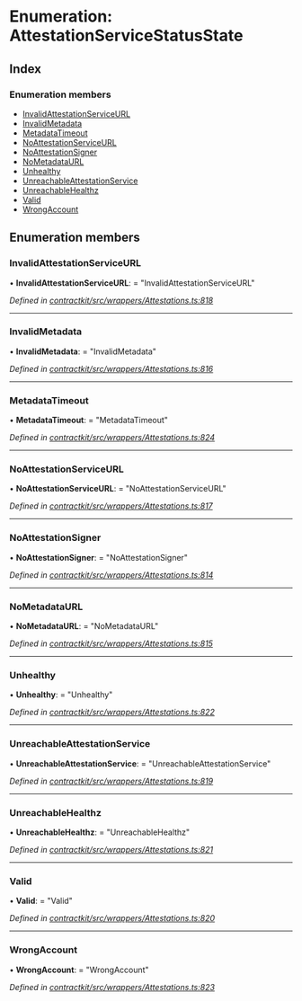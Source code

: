 # Enumeration: AttestationServiceStatusState

## Index

### Enumeration members

* [InvalidAttestationServiceURL](_wrappers_attestations_.attestationservicestatusstate.md#invalidattestationserviceurl)
* [InvalidMetadata](_wrappers_attestations_.attestationservicestatusstate.md#invalidmetadata)
* [MetadataTimeout](_wrappers_attestations_.attestationservicestatusstate.md#metadatatimeout)
* [NoAttestationServiceURL](_wrappers_attestations_.attestationservicestatusstate.md#noattestationserviceurl)
* [NoAttestationSigner](_wrappers_attestations_.attestationservicestatusstate.md#noattestationsigner)
* [NoMetadataURL](_wrappers_attestations_.attestationservicestatusstate.md#nometadataurl)
* [Unhealthy](_wrappers_attestations_.attestationservicestatusstate.md#unhealthy)
* [UnreachableAttestationService](_wrappers_attestations_.attestationservicestatusstate.md#unreachableattestationservice)
* [UnreachableHealthz](_wrappers_attestations_.attestationservicestatusstate.md#unreachablehealthz)
* [Valid](_wrappers_attestations_.attestationservicestatusstate.md#valid)
* [WrongAccount](_wrappers_attestations_.attestationservicestatusstate.md#wrongaccount)

## Enumeration members

###  InvalidAttestationServiceURL

• **InvalidAttestationServiceURL**: = "InvalidAttestationServiceURL"

*Defined in [contractkit/src/wrappers/Attestations.ts:818](https://github.com/celo-org/celo-monorepo/blob/master/packages/sdk/contractkit/src/wrappers/Attestations.ts#L818)*

___

###  InvalidMetadata

• **InvalidMetadata**: = "InvalidMetadata"

*Defined in [contractkit/src/wrappers/Attestations.ts:816](https://github.com/celo-org/celo-monorepo/blob/master/packages/sdk/contractkit/src/wrappers/Attestations.ts#L816)*

___

###  MetadataTimeout

• **MetadataTimeout**: = "MetadataTimeout"

*Defined in [contractkit/src/wrappers/Attestations.ts:824](https://github.com/celo-org/celo-monorepo/blob/master/packages/sdk/contractkit/src/wrappers/Attestations.ts#L824)*

___

###  NoAttestationServiceURL

• **NoAttestationServiceURL**: = "NoAttestationServiceURL"

*Defined in [contractkit/src/wrappers/Attestations.ts:817](https://github.com/celo-org/celo-monorepo/blob/master/packages/sdk/contractkit/src/wrappers/Attestations.ts#L817)*

___

###  NoAttestationSigner

• **NoAttestationSigner**: = "NoAttestationSigner"

*Defined in [contractkit/src/wrappers/Attestations.ts:814](https://github.com/celo-org/celo-monorepo/blob/master/packages/sdk/contractkit/src/wrappers/Attestations.ts#L814)*

___

###  NoMetadataURL

• **NoMetadataURL**: = "NoMetadataURL"

*Defined in [contractkit/src/wrappers/Attestations.ts:815](https://github.com/celo-org/celo-monorepo/blob/master/packages/sdk/contractkit/src/wrappers/Attestations.ts#L815)*

___

###  Unhealthy

• **Unhealthy**: = "Unhealthy"

*Defined in [contractkit/src/wrappers/Attestations.ts:822](https://github.com/celo-org/celo-monorepo/blob/master/packages/sdk/contractkit/src/wrappers/Attestations.ts#L822)*

___

###  UnreachableAttestationService

• **UnreachableAttestationService**: = "UnreachableAttestationService"

*Defined in [contractkit/src/wrappers/Attestations.ts:819](https://github.com/celo-org/celo-monorepo/blob/master/packages/sdk/contractkit/src/wrappers/Attestations.ts#L819)*

___

###  UnreachableHealthz

• **UnreachableHealthz**: = "UnreachableHealthz"

*Defined in [contractkit/src/wrappers/Attestations.ts:821](https://github.com/celo-org/celo-monorepo/blob/master/packages/sdk/contractkit/src/wrappers/Attestations.ts#L821)*

___

###  Valid

• **Valid**: = "Valid"

*Defined in [contractkit/src/wrappers/Attestations.ts:820](https://github.com/celo-org/celo-monorepo/blob/master/packages/sdk/contractkit/src/wrappers/Attestations.ts#L820)*

___

###  WrongAccount

• **WrongAccount**: = "WrongAccount"

*Defined in [contractkit/src/wrappers/Attestations.ts:823](https://github.com/celo-org/celo-monorepo/blob/master/packages/sdk/contractkit/src/wrappers/Attestations.ts#L823)*
